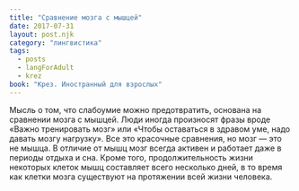 ```yaml
---
title: "Сравнение мозга с мышцей"
date: 2017-07-31
layout: post.njk
category: "лингвистика"
tags:
  - posts
  - langForAdult
  - krez
book: "Крез. Иностранный для взрослых"
---
```


Мысль о том, что слабоумие можно предотвратить, основана на сравнении мозга с мышцей. Люди иногда произносят фразы вроде «Важно тренировать мозг» или «Чтобы оставаться в здравом уме, надо давать мозгу нагрузку». Все это красочные сравнения, но мозг — это не мышца. В отличие от мышц мозг всегда активен и работает даже в периоды отдыха и сна. Кроме того, продолжительность жизни некоторых клеток мышц составляет всего несколько дней, в то время как клетки мозга существуют на протяжении всей жизни человека.
